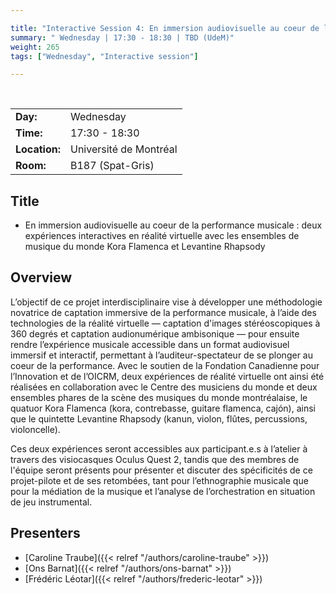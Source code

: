 ```yaml
---

title: "Interactive Session 4: En immersion audiovisuelle au coeur de la performance musicale"
summary: " Wednesday | 17:30 - 18:30 | TBD (UdeM)"
weight: 265
tags: ["Wednesday", "Interactive session"]

---
```


<br>

| | |
| - | - |
| **Day:** | Wednesday |
| **Time:** | 17:30 - 18:30 |
| **Location:** | Université de Montréal |
| **Room:** | B187 (Spat-Gris) |

## Title

- En immersion audiovisuelle au coeur de la performance musicale : deux expériences interactives en réalité virtuelle avec les ensembles de musique du monde Kora Flamenca et Levantine Rhapsody 

## Overview

L’objectif de ce projet interdisciplinaire vise à développer une méthodologie novatrice de captation immersive de la performance musicale, à l’aide des technologies de la réalité virtuelle — captation d'images stéréoscopiques à 360 degrés et captation audionumérique ambisonique — pour ensuite rendre l’expérience musicale accessible dans un format audiovisuel immersif et interactif, permettant à l’auditeur-spectateur de se plonger au coeur de la performance. Avec le soutien de la Fondation Canadienne pour l’Innovation et de l’OICRM, deux expériences de réalité virtuelle ont ainsi été réalisées en collaboration avec le Centre des musiciens du monde et deux ensembles phares de la scène des musiques du monde montréalaise, le quatuor Kora Flamenca (kora, contrebasse, guitare flamenca, cajón), ainsi que le quintette Levantine Rhapsody (kanun, violon, flûtes, percussions, violoncelle).  

Ces deux expériences seront accessibles aux participant.e.s à l’atelier à travers des visiocasques Oculus Quest 2, tandis que des membres de l'équipe seront présents pour présenter et discuter des spécificités de ce projet-pilote et de ses retombées, tant pour l’ethnographie musicale que pour la médiation de la musique et l’analyse de l’orchestration en situation de jeu instrumental. 

## Presenters

- [Caroline Traube]({{< relref "/authors/caroline-traube" >}})
- [Ons Barnat]({{< relref "/authors/ons-barnat" >}}) 
- [Frédéric Léotar]({{< relref "/authors/frederic-leotar" >}})